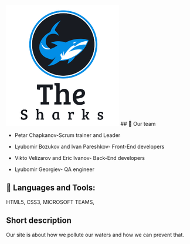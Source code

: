<img src="Sharks logo.png"> 
## 👥 Our team


- Petar Chapkanov-Scrum trainer and Leader

- Lyubomir Bozukov and Ivan Pareshkov- Front-End developers

- Vikto Velizarov and Eric Ivanov- Back-End developers

- Lyubomir Georgiev- QA engineer

## 🚀 Languages and Tools:
HTML5,
CSS3,
MICROSOFT TEAMS,
<br/>

## Short description
Our site is about how we pollute our waters and how we can prevent that.
